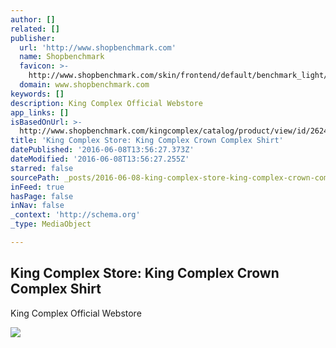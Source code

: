```yaml
---
author: []
related: []
publisher:
  url: 'http://www.shopbenchmark.com'
  name: Shopbenchmark
  favicon: >-
    http://www.shopbenchmark.com/skin/frontend/default/benchmark_light/favicon.ico
  domain: www.shopbenchmark.com
keywords: []
description: King Complex Official Webstore
app_links: []
isBasedOnUrl: >-
  http://www.shopbenchmark.com/kingcomplex/catalog/product/view/id/26247/s/king-complex-crown-complex-shirt/
title: 'King Complex Store: King Complex Crown Complex Shirt'
datePublished: '2016-06-08T13:56:27.373Z'
dateModified: '2016-06-08T13:56:27.255Z'
starred: false
sourcePath: _posts/2016-06-08-king-complex-store-king-complex-crown-complex-shirt.md
inFeed: true
hasPage: false
inNav: false
_context: 'http://schema.org'
_type: MediaObject

---
```

<article style=""><h1>King Complex Store: King Complex Crown Complex Shirt</h1><p>King Complex Official Webstore</p><img src="http://www.shopbenchmark.com/media/catalog/product/cache/303/image/600x700/9df78eab33525d08d6e5fb8d27136e95/k/i/king_complex_crown_shirt.jpg" /></article>
